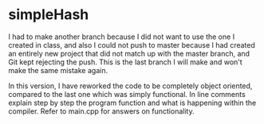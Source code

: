# simpleHash
I had to make another branch because I did not want to use the one I created in class, and also I could not push to master because I had created an entirely new project that did not match up with the master branch, and Git kept rejecting the push. This is the last branch I will make and won't make the same mistake again.

In this version, I have reworked the code to be completely object oriented, compared to the last one which was simply functional.
In line comments explain step by step the program function and what is happening within the compiler. Refer to main.cpp for answers on functionality.
